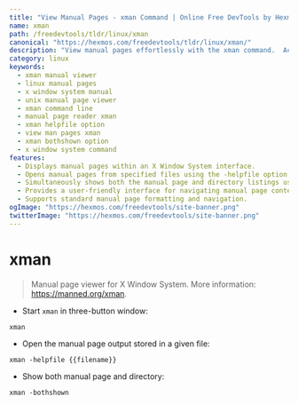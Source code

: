 ```yaml
---
title: "View Manual Pages - xman Command | Online Free DevTools by Hexmos"
name: xman
path: /freedevtools/tldr/linux/xman
canonical: "https://hexmos.com/freedevtools/tldr/linux/xman/"
description: "View manual pages effortlessly with the xman command.  Access and navigate manual page content efficiently in the X Window System. Free online tool, no registration required."
category: linux
keywords:
  - xman manual viewer
  - linux manual pages
  - x window system manual
  - unix manual page viewer
  - xman command line
  - manual page reader xman
  - xman helpfile option
  - view man pages xman
  - xman bothshown option
  - x window system command
features:
  - Displays manual pages within an X Window System interface.
  - Opens manual pages from specified files using the -helpfile option.
  - Simultaneously shows both the manual page and directory listings using -bothshown.
  - Provides a user-friendly interface for navigating manual page content.
  - Supports standard manual page formatting and navigation.
ogImage: "https://hexmos.com/freedevtools/site-banner.png"
twitterImage: "https://hexmos.com/freedevtools/site-banner.png"
---
```


# xman

> Manual page viewer for X Window System.
> More information: <https://manned.org/xman>.

- Start `xman` in three-button window:

`xman`

- Open the manual page output stored in a given file:

`xman -helpfile {{filename}}`

- Show both manual page and directory:

`xman -bothshown`
